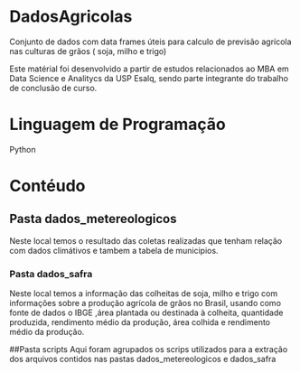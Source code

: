 # DadosAgricolas
Conjunto de dados com data frames úteis para calculo de previsão agrícola nas culturas de grãos ( soja, milho e trigo)

Este matérial foi desenvolvido a partir de estudos relacionados ao MBA em Data Science e Analitycs da USP Esalq, sendo parte integrante do trabalho de conclusão de curso.

# Linguagem de Programação
Python

# Contéudo
## Pasta dados_metereologicos
Neste local temos o resultado das coletas realizadas que tenham relação com dados climátivos e tambem a tabela de municipios.


### Pasta dados_safra
Neste local temos a informação das colheitas de soja, milho e trigo com informações sobre a produção agrícola de grãos no Brasil, usando como fonte de dados o IBGE ,área plantada ou destinada à colheita, quantidade produzida, rendimento médio da produção, área colhida e rendimento médio da produção.

##Pasta scripts
Aqui foram agrupados os scrips utilizados para a extração dos arquivos contidos nas pastas dados_metereologicos e dados_safra

